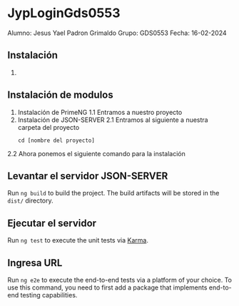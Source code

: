 # JypLoginGds0553
 Alumno: Jesus Yael Padron Grimaldo
 Grupo: GDS0553
 Fecha: 16-02-2024

## Instalación
1. 
## Instalación de modulos
1. Instalación de PrimeNG
1.1 Entramos a nuestro proyecto
2. Instalación de JSON-SERVER
2.1 Entramos al siguiente a nuestra carpeta del proyecto
   ```
   cd [nombre del proyecto]
   ```
2.2 Ahora ponemos el siguiente comando para la instalación

## Levantar el servidor JSON-SERVER
Run `ng build` to build the project. The build artifacts will be stored in the `dist/` directory.

## Ejecutar el servidor

Run `ng test` to execute the unit tests via [Karma](https://karma-runner.github.io).

## Ingresa URL

Run `ng e2e` to execute the end-to-end tests via a platform of your choice. To use this command, you need to first add a package that implements end-to-end testing capabilities.


